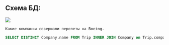 

## Схема БД:



![](https://i.imgur.com/3oHRH3b.png)




```
Какие компании совершали перелеты на Boeing.
```

```SQL
SELECT DISTINCT Company.name FROM Trip INNER JOIN Company on Trip.company = Company.id WHERE plane = "Boeing";
```


